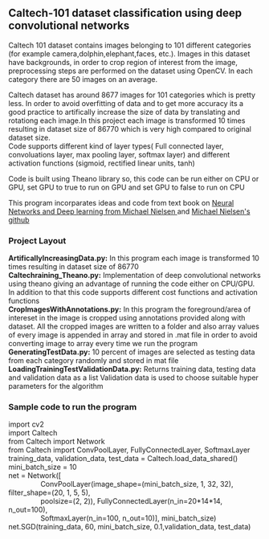 <html>
<body>
<h2> Caltech-101 dataset classification using deep convolutional networks </h2>
Caltech 101 dataset contains images belonging to 101 different categories (for example camera,dolphin,elephant,faces, etc.). 
Images in this dataset have backgrounds, in order to crop region of interest from the image, preprocessing steps are performed
on the dataset using OpenCV. In each category there are 50 images on an average. </br>

Caltech dataset has around 8677 images for 101 categories which is pretty less. In order to avoid
overfitting of data and to get more accuracy its a good practice to artifically increase the size of data
by translating and rotationg each image.In this project each image is transformed 10 times resulting in dataset size of 
86770 which is very high compared to original dataset size.
</br>
Code supports different kind of layer types( Full connected layer, 
convoluations layer, max pooling layer, softmax layer) and different activation functions (sigmoid, rectified linear units,
tanh)

Code is built using Theano library so, this code can be run either on CPU or GPU, set GPU to true to run on GPU and set GPU to false to run on CPU

This program incorparates ideas and code from text book on <a href='http://neuralnetworksanddeeplearning.com/index.html'> Neural Networks and Deep learning from Michael Nielsen </a> and <a href='https://github.com/mnielsen/neural-networks-and-deep-learning/blob/master/src'>Michael Nielsen's github</a> 

<h3> Project Layout </h3>
<p>
<b>ArtificallyIncreasingData.py:</b> In this program each image is transformed 10 times resulting in dataset size of 
86770 </br>
<b>Caltechraining_Theano.py:</b> Implementation of deep convolutional networks using theano giving an advantage of running the code either on CPU/GPU. In addition to that this code supports different cost functions and activation functions </br>
<b>CropImagesWithAnnotations.py:</b> In this program the foreground/area of intereset in the image is cropped using annotations provided along with dataset. All the cropped images are written to a folder and also array values of every image is appended in array and stored in .mat file in order to avoid converting image to array every time we run the program </br>
<b>GeneratingTestData.py:</b> 10 percent of images are selected as testing data from each category randomly and stored in mat file </br>
<b>LoadingTrainingTestValidationData.py:</b> Returns training data, testing data and validation data as a list
Validation data is used to choose suitable hyper parameters for the algorithm
<h3> Sample code to run the program </h3>
import cv2 </br> 
import Caltech </br> 
from Caltech import Network </br> 
from Caltech import ConvPoolLayer, FullyConnectedLayer, SoftmaxLayer </br> 
training_data, validation_data, test_data = Caltech.load_data_shared() </br> 
mini_batch_size = 10 </br> 
net = Network([ </br>
   &emsp;  &emsp;&emsp;&emsp;  ConvPoolLayer(image_shape=(mini_batch_size, 1, 32, 32), filter_shape=(20, 1, 5, 5),  </br>
    &emsp;  &emsp;&emsp;&emsp;                poolsize=(2, 2)), FullyConnectedLayer(n_in=20*14*14, n_out=100), </br>
     &emsp; &emsp;&emsp;&emsp;                SoftmaxLayer(n_in=100, n_out=10)], mini_batch_size) </br> 
net.SGD(training_data, 60, mini_batch_size, 0.1,validation_data, test_data)   </br>

</p>
</body>
</html>
